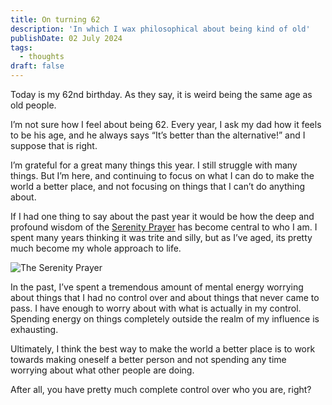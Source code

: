 ```yaml
---
title: On turning 62
description: 'In which I wax philosophical about being kind of old'
publishDate: 02 July 2024
tags:
  - thoughts
draft: false
---
```


Today is my 62nd birthday. As they say, it is weird being the same age as old people.

I’m not sure how I feel about being 62. Every year, I ask my dad how it feels to be his age, and he always says “It’s better than the alternative!” and I suppose that is right.

I’m grateful for a great many things this year. I still struggle with many things. But I’m here, and continuing to focus on what I can do to make the world a better place, and not focusing on things that I can’t do anything about.

If I had one thing to say about the past year it would be how the deep and profound wisdom of the [Serenity Prayer](https://en.wikipedia.org/wiki/Serenity_Prayer) has become central to who I am. I spent many years thinking it was trite and silly, but as I’ve aged, its pretty much become my whole approach to life.

![The Serenity Prayer](/assets/blog/serenity.jpg)

In the past, I’ve spent a tremendous amount of mental energy worrying about things that I had no control over and about things that never came to pass. I have enough to worry about with what is actually in my control. Spending energy on things completely outside the realm of my influence is exhausting.

Ultimately, I think the best way to make the world a better place is to work towards making oneself a better person and not spending any time worrying about what other people are doing.

After all, you have pretty much complete control over who you are, right?
